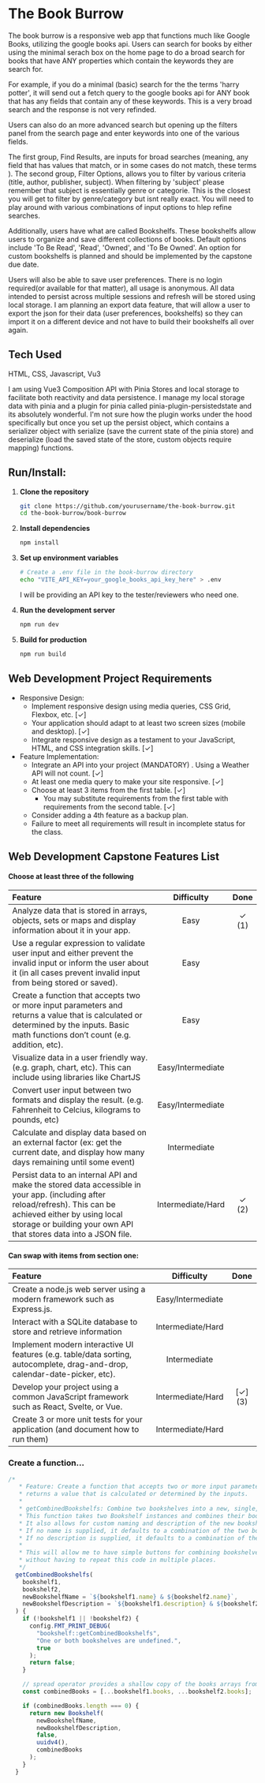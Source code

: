 # The Book Burrow

The book burrow is a responsive web app that functions much like Google Books, utilizing the google books api.  Users can search for books by either
using the minimal serach box on the home page to do a broad search for books that have ANY properties which contain the keywords they are search for.

For example, if you do a minimal (basic) search for the the terms 'harry potter', it will send out a fetch query to the google books api for ANY book
that has any fields that contain any of these keywords.  This is a very broad search and the response is not very refinded.

Users can also do an more advanced search but opening up the filters panel from the search page and enter keywords into one of the various fields.

The first group, Find Results, are inputs for broad searches (meaning, any field that has values that match, or in some cases do not match, these terms ).
The second group, Filter Options, allows you to filter by various criteria (title, author, publisher, subject).  When filtering by 'subject' please remember
that subject is essentially genre or categorie.  This is the closest you will get to filter by genre/category but isnt really exact. You will need to play around
with various combinations of input options to hlep refine searches.

Additionally, users have what are called Bookshelfs.  These bookshelfs allow users to organize and save different collections of books.  Default options include 'To Be Read', 'Read', 'Owned', and 'To Be Owned'.  An option for custom bookshelfs is planned and should be implemented by the capstone due date.

Users will also be able to save user preferences. There is no login required(or available for that matter), all usage is anonymous. All data intended to persist across multiple sessions
and refresh will be stored using local storage. I am planning an export data feature, that will allow a user to export the json for their data (user preferences, bookshelfs) so they can import
it on a different device and not have to build their bookshelfs all over again.

## Tech Used

HTML, CSS, Javascript, Vu3

I am using Vue3 Composition API with Pinia Stores and local storage to facilitate both reactivity and data persistence.  I manage my local storage data with pinia and a plugin for pinia called
pinia-plugin-persistedstate and its absolutely wonderful. I'm not sure how the plugin works under the hood specifically but once you set up the persist object, which contains a serializer object with serialize (save the current state of the pinia store) and deserialize (load the saved state of the store, custom objects require mapping) functions.

## Run/Install:

1. **Clone the repository**
   ```bash
   git clone https://github.com/yourusername/the-book-burrow.git
   cd the-book-burrow/book-burrow
   ```
2. **Install dependencies**
   ```bash
   npm install
   ```
3. **Set up environment variables**
   ```bash
   # Create a .env file in the book-burrow directory
   echo "VITE_API_KEY=your_google_books_api_key_here" > .env
   ```

   I will be providing an API key to the tester/reviewers who need one.
4. **Run the development server**
   ```bash
   npm run dev
   ```
5. **Build for production**
   ```bash
   npm run build
   ```

## Web Development Project Requirements

* Responsive Design: 
  * Implement responsive design using media queries, CSS Grid, Flexbox, etc. [&#x2713;]
  * Your application should adapt to at least two screen sizes (mobile and desktop). [&#x2713;]
  * Integrate responsive design as a testament to your JavaScript, HTML, and CSS integration skills. [&#x2713;]
* Feature Implementation:
  * Integrate an API into your project (MANDATORY) . Using a Weather API will not count. [&#x2713;]
  * At least one media query to make your site responsive. [&#x2713;]
  * Choose at least 3 items from the first table. [&#x2713;]
    * You may substitute requirements from the first table with requirements from the second table. [&#x2713;]
  * Consider adding a 4th feature as a backup plan.
  * Failure to meet all requirements will result in incomplete status for the class.

## Web Development Capstone Features List

#### Choose at least three of the following

| Feature                                                                                                                                                                                | Difficulty        | Done    |
| :--------------------------------------------------------------------------------------------------------------------------------------------------------------------------------------| :---------------: | :-----: |
| Analyze data that is stored in arrays, objects, sets or maps and display information about it in your app.                                                                             | Easy              | &#x2713; (1) |
| Use a regular expression to validate user input and either prevent the invalid input or inform the user about it (in all cases prevent invalid input from being stored or saved).      | Easy              | |
| Create a function that accepts two or more input parameters and returns a value that is calculated or determined by the inputs. Basic math functions don’t count (e.g. addition, etc). | Easy              | |
| Visualize data in a user friendly way. (e.g. graph, chart, etc). This can include using libraries like ChartJS                                                                         | Easy/Intermediate | |
| Convert user input between two formats and display the result. (e.g. Fahrenheit to Celcius, kilograms to pounds, etc)                                                                  | Easy/Intermediate | |
| Calculate and display data based on an external factor (ex: get the current date, and display how many days remaining until some event)                                                | Intermediate      | |
| Persist data to an internal API and make the stored data accessible in your app. (including after reload/refresh). This can be achieved either by using local storage or building your own API that stores data into a JSON file.|Intermediate/Hard |&#x2713; (2)|
   
#### Can swap with items from section one:

| Feature                                                                                                                                                                                | Difficulty        | Done    |
| :------------------------------------------------------------------------------------------------------------------------------------------------------------------------------------- | :---------------: | :-----: |
| Create a node.js web server using a modern framework such as Express.js.                                                                                                               | Easy/Intermediate | |
| Interact with a SQLite database to store and retrieve information                                                                                                                      | Intermediate/Hard | |
| Implement modern interactive UI features (e.g. table/data sorting, autocomplete, drag-and-drop, calendar-date-picker, etc).                                                            | Intermediate      | |
| Develop your project using a common JavaScript framework such as React, Svelte, or Vue.                                                                                                | Intermediate/Hard | [&#x2713;] (3) |
| Create 3 or more unit tests for your application (and document how to run them)                                                                                                        | Intermediate/Hard | |



### Create a function...

```javascript
/*
   * Feature: Create a function that accepts two or more input parameters and
   * returns a value that is calculated or determined by the inputs.
   *
   * getCombinedBookshelfs: Combine two bookshelves into a new, single, bookshelf.
   * This function takes two Bookshelf instances and combines their books into a new Bookshelf instance.
   * It also allows for custom naming and description of the new bookshelf.
   * If no name is supplied, it defaults to a combination of the two bookshelves' names.
   * If no description is supplied, it defaults to a combination of the two bookshelves' descriptions.
   * 
   * This will allow me to have simple buttons for combining bookshelves into custom bookshelves within the ui
   * without having to repeat this code in multiple places.
   */
  getCombinedBookshelfs(
    bookshelf1,
    bookshelf2,
    newBookshelfName = `${bookshelf1.name} & ${bookshelf2.name}`,
    newBookshelfDescription = `${bookshelf1.description} & ${bookshelf2.description}`
  ) {
    if (!bookshelf1 || !bookshelf2) {
      config.FMT_PRINT_DEBUG(
        "bookshelf::getCombinedBookshelfs",
        "One or both bookshelves are undefined.",
        true
      );
      return false;
    }

    // spread operator provides a shallow copy of the books arrays from both bookshelfs.
    const combinedBooks = [...bookshelf1.books, ...bookshelf2.books];

    if (combinedBooks.length === 0) {
      return new Bookshelf(
        newBookshelfName,
        newBookshelfDescription,
        false,
        uuidv4(),
        combinedBooks
      );
    }
  }
```
